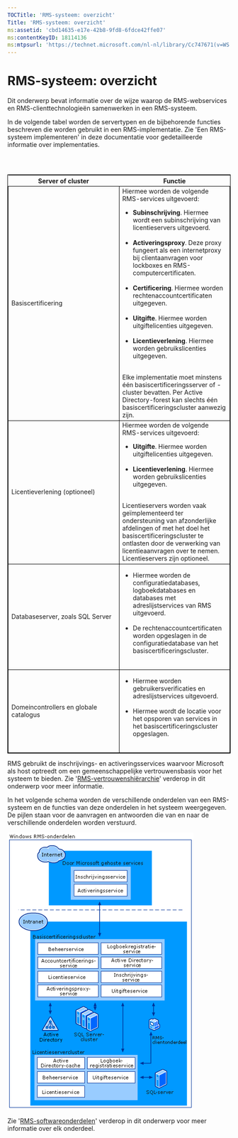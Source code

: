 ```yaml
---
TOCTitle: 'RMS-systeem: overzicht'
Title: 'RMS-systeem: overzicht'
ms:assetid: 'cbd14635-e17e-42b8-9fd8-6fdce42ffe07'
ms:contentKeyID: 18114136
ms:mtpsurl: 'https://technet.microsoft.com/nl-nl/library/Cc747671(v=WS.10)'
---
```


RMS-systeem: overzicht
======================

Dit onderwerp bevat informatie over de wijze waarop de RMS-webservices en RMS-clienttechnologieën samenwerken in een RMS-systeem.

In de volgende tabel worden de servertypen en de bijbehorende functies beschreven die worden gebruikt in een RMS-implementatie. Zie 'Een RMS-systeem implementeren' in deze documentatie voor gedetailleerde informatie over implementaties.

###  

 
<table style="border:1px solid black;">
<colgroup>
<col width="50%" />
<col width="50%" />
</colgroup>
<thead>
<tr class="header">
<th>Server of cluster</th>
<th>Functie</th>
</tr>
</thead>
<tbody>
<tr class="odd">
<td style="border:1px solid black;">Basiscertificering</td>
<td style="border:1px solid black;">Hiermee worden de volgende RMS-services uitgevoerd:
<ul>
<li><strong>Subinschrijving</strong>. Hiermee wordt een subinschrijving van licentieservers uitgevoerd.<br />
<br />
</li>
<li><strong>Activeringsproxy</strong>. Deze proxy fungeert als een internetproxy bij clientaanvragen voor lockboxes en RMS-computercertificaten.<br />
<br />
</li>
<li><strong>Certificering</strong>. Hiermee worden rechtenaccountcertificaten uitgegeven.<br />
<br />
</li>
<li><strong>Uitgifte</strong>. Hiermee worden uitgiftelicenties uitgegeven.<br />
<br />
</li>
<li><strong>Licentieverlening</strong>. Hiermee worden gebruikslicenties uitgegeven.<br />
<br />
</li>
</ul>
Elke implementatie moet minstens één basiscertificeringsserver of -cluster bevatten. Per Active Directory-forest kan slechts één basiscertificeringscluster aanwezig zijn.</td>
</tr>
<tr class="even">
<td style="border:1px solid black;">Licentieverlening (optioneel)</td>
<td style="border:1px solid black;">Hiermee worden de volgende RMS-services uitgevoerd:
<ul>
<li><strong>Uitgifte</strong>. Hiermee worden uitgiftelicenties uitgegeven.<br />
<br />
</li>
<li><strong>Licentieverlening</strong>. Hiermee worden gebruikslicenties uitgegeven.<br />
<br />
</li>
</ul>
Licentieservers worden vaak geïmplementeerd ter ondersteuning van afzonderlijke afdelingen of met het doel het basiscertificeringscluster te ontlasten door de verwerking van licentieaanvragen over te nemen. Licentieservers zijn optioneel.</td>
</tr>
<tr class="odd">
<td style="border:1px solid black;">Databaseserver, zoals SQL Server</td>
<td style="border:1px solid black;"><ul>
<li>Hiermee worden de configuratiedatabases, logboekdatabases en databases met adreslijstservices van RMS uitgevoerd.<br />
<br />
</li>
<li>De rechtenaccountcertificaten worden opgeslagen in de configuratiedatabase van het basiscertificeringscluster.<br />
<br />
</li>
</ul></td>
</tr>
<tr class="even">
<td style="border:1px solid black;">Domeincontrollers en globale catalogus</td>
<td style="border:1px solid black;"><ul>
<li>Hiermee worden gebruikersverificaties en adreslijstservices uitgevoerd.<br />
<br />
</li>
<li>Hiermee wordt de locatie voor het opsporen van services in het basiscertificeringscluster opgeslagen.<br />
<br />
</li>
</ul></td>
</tr>
</tbody>
</table>
 

RMS gebruikt de inschrijvings- en activeringsservices waarvoor Microsoft als host optreedt om een gemeenschappelijke vertrouwensbasis voor het systeem te bieden. Zie '[RMS-vertrouwenshiërarchie](https://technet.microsoft.com/2d44182f-a653-4383-aba1-dade53f7cf9a)' verderop in dit onderwerp voor meer informatie.

In het volgende schema worden de verschillende onderdelen van een RMS-systeem en de functies van deze onderdelen in het systeem weergegeven. De pijlen staan voor de aanvragen en antwoorden die van en naar de verschillende onderdelen worden verstuurd.

![](images/Cc747671.29138741-d45c-459b-8ead-b9bc3f708dd5(WS.10).gif)

Zie '[RMS-softwareonderdelen](https://technet.microsoft.com/e38a840e-f390-48fd-8354-50108a64f5ca)' verderop in dit onderwerp voor meer informatie over elk onderdeel.
